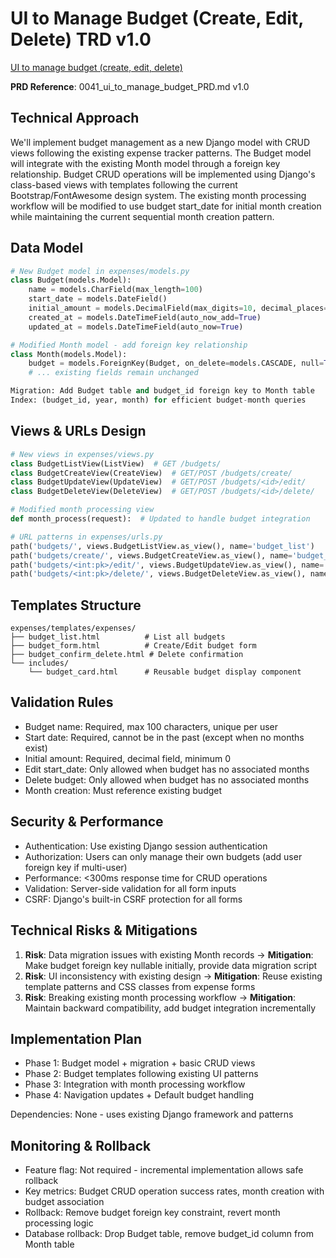 # UI to Manage Budget (Create, Edit, Delete) TRD v1.0

[UI to manage budget (create, edit, delete)](https://github.com/MarcinOrlowski/pyggy-expense-tracker/issues/41)

**PRD Reference**: 0041_ui_to_manage_budget_PRD.md v1.0

## Technical Approach

We'll implement budget management as a new Django model with CRUD views following the existing expense tracker patterns. The Budget model will integrate with the existing Month model through a foreign key relationship. Budget CRUD operations will be implemented using Django's class-based views with templates following the current Bootstrap/FontAwesome design system. The existing month processing workflow will be modified to use budget start_date for initial month creation while maintaining the current sequential month creation pattern.

## Data Model

```python
# New Budget model in expenses/models.py
class Budget(models.Model):
    name = models.CharField(max_length=100)
    start_date = models.DateField()
    initial_amount = models.DecimalField(max_digits=10, decimal_places=2, default=0)
    created_at = models.DateTimeField(auto_now_add=True)
    updated_at = models.DateTimeField(auto_now=True)

# Modified Month model - add foreign key relationship
class Month(models.Model):
    budget = models.ForeignKey(Budget, on_delete=models.CASCADE, null=True, blank=True)
    # ... existing fields remain unchanged

Migration: Add Budget table and budget_id foreign key to Month table
Index: (budget_id, year, month) for efficient budget-month queries
```

## Views & URLs Design

```python
# New views in expenses/views.py
class BudgetListView(ListView)  # GET /budgets/
class BudgetCreateView(CreateView)  # GET/POST /budgets/create/
class BudgetUpdateView(UpdateView)  # GET/POST /budgets/<id>/edit/
class BudgetDeleteView(DeleteView)  # GET/POST /budgets/<id>/delete/

# Modified month processing view
def month_process(request):  # Updated to handle budget integration

# URL patterns in expenses/urls.py
path('budgets/', views.BudgetListView.as_view(), name='budget_list')
path('budgets/create/', views.BudgetCreateView.as_view(), name='budget_create')
path('budgets/<int:pk>/edit/', views.BudgetUpdateView.as_view(), name='budget_edit')
path('budgets/<int:pk>/delete/', views.BudgetDeleteView.as_view(), name='budget_delete')
```

## Templates Structure

```
expenses/templates/expenses/
├── budget_list.html          # List all budgets
├── budget_form.html          # Create/Edit budget form
├── budget_confirm_delete.html # Delete confirmation
└── includes/
    └── budget_card.html      # Reusable budget display component
```

## Validation Rules

- Budget name: Required, max 100 characters, unique per user
- Start date: Required, cannot be in the past (except when no months exist)
- Initial amount: Required, decimal field, minimum 0
- Edit start_date: Only allowed when budget has no associated months
- Delete budget: Only allowed when budget has no associated months
- Month creation: Must reference existing budget

## Security & Performance

- Authentication: Use existing Django session authentication
- Authorization: Users can only manage their own budgets (add user foreign key if multi-user)
- Performance: <300ms response time for CRUD operations
- Validation: Server-side validation for all form inputs
- CSRF: Django's built-in CSRF protection for all forms

## Technical Risks & Mitigations

1. **Risk**: Data migration issues with existing Month records → **Mitigation**: Make budget foreign key nullable initially, provide data migration script
2. **Risk**: UI inconsistency with existing design → **Mitigation**: Reuse existing template patterns and CSS classes from expense forms
3. **Risk**: Breaking existing month processing workflow → **Mitigation**: Maintain backward compatibility, add budget integration incrementally

## Implementation Plan

- Phase 1: Budget model + migration + basic CRUD views
- Phase 2: Budget templates following existing UI patterns
- Phase 3: Integration with month processing workflow
- Phase 4: Navigation updates + Default budget handling

Dependencies: None - uses existing Django framework and patterns

## Monitoring & Rollback

- Feature flag: Not required - incremental implementation allows safe rollback
- Key metrics: Budget CRUD operation success rates, month creation with budget association
- Rollback: Remove budget foreign key constraint, revert month processing logic
- Database rollback: Drop Budget table, remove budget_id column from Month table

